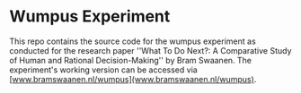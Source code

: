 # Wumpus Experiment

This repo contains the source code for the wumpus experiment as conducted for the research paper ''What To Do Next?: A Comparative Study of Human and Rational Decision-Making'' by Bram Swaanen. The experiment's working version can be accessed via [www.bramswaanen.nl/wumpus](www.bramswaanen.nl/wumpus).
